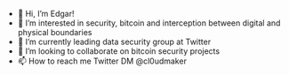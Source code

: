 - 👋 Hi, I’m Edgar!
- 👀 I’m interested in security, bitcoin and interception between digital and physical boundaries 
- 🌱 I’m currently leading data security group at Twitter
- 💞️ I’m looking to collaborate on bitcoin security projects 
- 📫 How to reach me Twitter DM @cl0udmaker 

<!---
cl0udmaker/cl0udmaker is a ✨ special ✨ repository because its `README.md` (this file) appears on your GitHub profile.
You can click the Preview link to take a look at your changes.
--->
